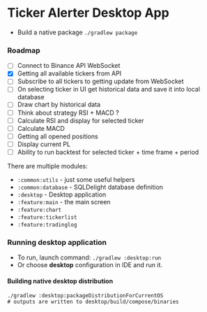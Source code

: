 # Ticker Alerter Desktop App

* Build a native package ```./gradlew package```

### Roadmap

* [ ] Connect to Binance API WebSocket
* [x] Getting all available tickers from API
* [ ] Subscribe to all tickers to getting update from WebSocket
* [ ] On selecting ticker in UI get historical data and save it into local database
* [ ] Draw chart by historical data
* [ ] Think about strategy RSI + MACD ?
* [ ] Calculate RSI and display for selected ticker
* [ ] Calculate MACD
* [ ] Getting all opened positions
* [ ] Display current PL
* [ ] Ability to run backtest for selected ticker + time frame + period

There are multiple modules:

- `:common:utils` - just some useful helpers
- `:common:database` - SQLDelight database definition
- `:desktop` - Desktop application
- `:feature:main` - the main screen
- `:feature:chart`
- `:feature:tickerlist`
- `:feature:tradinglog`

### Running desktop application

* To run, launch command: `./gradlew :desktop:run`
* Or choose **desktop** configuration in IDE and run it.

#### Building native desktop distribution

```
./gradlew :desktop:packageDistributionForCurrentOS
# outputs are written to desktop/build/compose/binaries
```